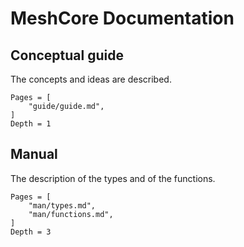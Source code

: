 # MeshCore Documentation


## Conceptual guide

The concepts and ideas are described.

```@contents
Pages = [
    "guide/guide.md",
]
Depth = 1
```

## Manual

The description of the types and of the functions.

```@contents
Pages = [
    "man/types.md",
    "man/functions.md",
]
Depth = 3
```
